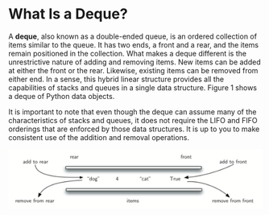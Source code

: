 What Is a Deque?
================

A **deque**, also known as a double-ended queue, is an ordered
collection of items similar to the queue. It has two ends, a front and a
rear, and the items remain positioned in the collection. What makes a
deque different is the unrestrictive nature of adding and removing
items. New items can be added at either the front or the rear. Likewise,
existing items can be removed from either end. In a sense, this hybrid
linear structure provides all the capabilities of stacks and queues in a
single data structure. Figure 1 shows a deque of
Python data objects.

It is important to note that even though the deque can assume many of
the characteristics of stacks and queues, it does not require the LIFO
and FIFO orderings that are enforced by those data structures. It is up
to you to make consistent use of the addition and removal operations.

![Figure 1: A Deque of Python Data Objects](Figures/basicdeque.png)
